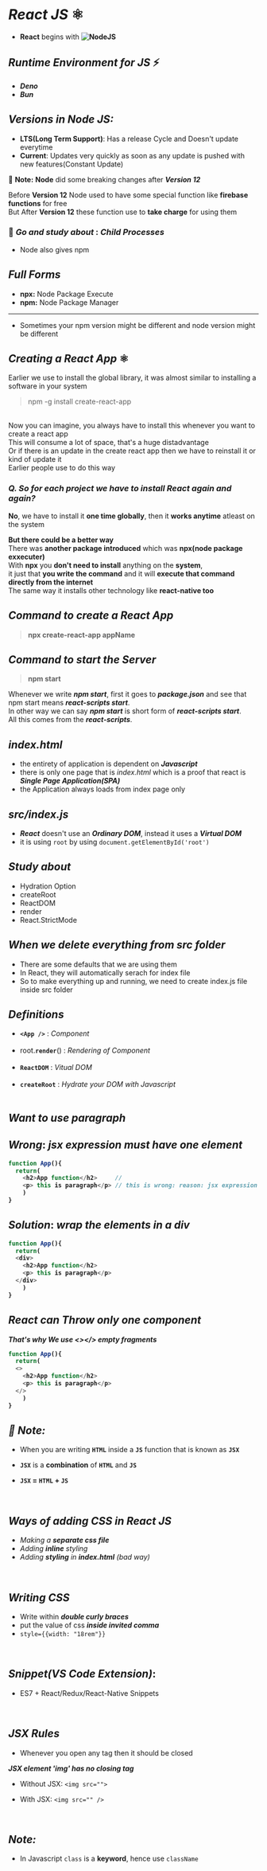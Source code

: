 # _React JS_ ⚛️
- <b>React</b> begins with <b> ![NodeJS](https://img.shields.io/badge/node.js-6DA55F?style=for-the-badge&logo=node.js&logoColor=white)</b>

## _Runtime Environment for JS_ ⚡
- <b>_Deno_</b> 
- <b>_Bun_</b>

## <b>_Versions in Node JS:_</b><br>
- <b>LTS(Long Term Support)</b>: Has a release Cycle and Doesn't update everytime<br>
- <b>Current</b>: Updates very quickly as soon as any update is pushed with new features(Constant Update)


🌟 **Note:**  **Node** did some breaking changes after **_Version 12_**

Before **Version 12** Node used to have some special function like **firebase functions** for free<br>
But After **Version 12** these function use to <b>take charge</b> for using them

### 🌟 _Go and study about_ : _Child Processes_

- Node also gives npm

## <b>_Full Forms_</b>
- **npx:** Node Package Execute<br>
- **npm:** Node Package Manager<br>
---
- Sometimes your npm version might be different and node version might be different

## _Creating a React App_ ⚛️

Earlier we use to install the global library, it was almost similar to installing a software in your system
> npm -g install create-react-app

<br>
Now you can imagine, you always have to install this whenever you want to create a react app<br>
This will consume a lot of space, that's a huge distadvantage<br>
Or if there is an update in the create react app then we have to reinstall it or kind of update it<br>
Earlier people use to do this way

### _Q. **So for each project we have to install React again and again?**_ <br>
<b>No</b>, we have to install it <b>one time globally</b>, then it <b>works anytime</b> atleast on the system<br>

<b>But there could be a better way</b><br>
There was <b>another package introduced</b> which was <b>npx(node package exxecuter)</b><br>
With <b>npx</b> you <b>don't need to install</b> anything on the <b>system</b>,<br>
it just that **you write the command** and it will **execute that command directly from the internet**
<br>
The same way it installs other technology like <b>react-native too</b>

## _Command to create a React App_
> <b>npx create-react-app appName</b>

## _Command to start the Server_
> <b>npm start</b>

Whenever we write _<b>npm start</b>_, first it goes to _<b>package.json</b>_ and see that npm start means _<b>react-scripts start</b>_.<br> 
In other way we can say <b>_npm start_</b> is short form of _<b>react-scripts start</b>_.<br>
All this comes from the <b>_react-scripts_</b>.

## _index.html_
- the entirety of application is dependent on _<b>Javascript</b>_
- there is only one page that is _index.html_ which is a proof that react is **_Single Page Application(SPA)_**
- the Application always loads from index page only

## _src/index.js_
- **_React_** doesn't use an **_Ordinary DOM_**, instead it uses a **_Virtual DOM_**
- it is using `root` by using `document.getElementById('root')`

## _Study about_
- Hydration Option
- createRoot
- ReactDOM
- render
- React.StrictMode

## _When we delete everything from src folder_
- There are some defaults that we are using them
- In React, they will automatically serach for index file
- So to make everything up and running, we need to create index.js file inside src folder

## _Definitions_
- **`<App />`** : _Component_ <br><br>
- root.**`render`**(<App />) : _Rendering of Component_<br><br>
- **`ReactDOM`** : _Vitual DOM_<br><br>
- **`createRoot`** : _Hydrate your DOM with Javascript_<br><br>

## _Want to use paragraph_
## **_Wrong_**: _jsx expression must have one element_
<b>
  
```javascript
function App(){
  return(
    <h2>App function</h2>     //
    <p> this is paragraph</p> // this is wrong: reason: jsx expression must have one element     
    )
}
```
</b>

## **_Solution_**: _wrap the elements in a div_

<b>
  
```javascript
function App(){
  return(
  <div>
    <h2>App function</h2>      
    <p> this is paragraph</p> 
  </div>
    )
}
```  
## _React can Throw only one component_
_That's why We use <></> empty fragments_
```javascript
function App(){
  return(
  <>
    <h2>App function</h2>      
    <p> this is paragraph</p> 
  </>
    )
}
```  
  
  
</b>

## _📌 Note:_ 

- When you are writing <b>`HTML`</b> inside a <b>`JS`</b> function that is known as <b>`JSX`</b>

- <b>`JSX`</b> is a <b>combination</b> of <b>`HTML`</b> and <b>`JS`</b>

- <b>`JSX` = `HTML` + `JS`</b>

<br>

## _Ways of adding CSS in React JS_
- _Making a **separate css file**_
- _Adding **inline** styling_
- _Adding **styling** in **index.html** (bad way)_

<br>

## _Writing CSS_
- Write within **_double curly braces_**
- put the value of css **_inside invited comma_**
- `style={{width: "18rem"}}`

<br>

## _Snippet(VS Code Extension)_: 
  - ES7 + React/Redux/React-Native Snippets

<br>

## _JSX Rules_
- Whenever you open any tag then it should be closed
 
<b>_JSX element 'img' has no closing tag_</b>
- Without JSX: `<img src="">`

- With JSX: `<img src="" />`

<br>

## _Note:_
- In Javascript `class` is a **keyword**, hence use `className`
